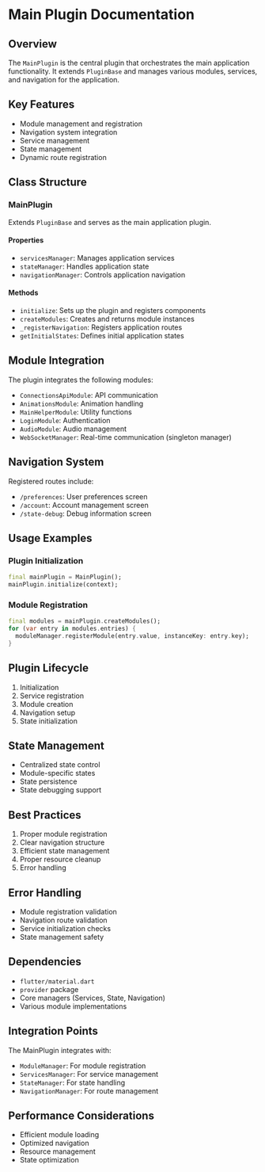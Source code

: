 # Main Plugin Documentation

## Overview
The `MainPlugin` is the central plugin that orchestrates the main application functionality. It extends `PluginBase` and manages various modules, services, and navigation for the application.

## Key Features
- Module management and registration
- Navigation system integration
- Service management
- State management
- Dynamic route registration

## Class Structure

### MainPlugin
Extends `PluginBase` and serves as the main application plugin.

#### Properties
- `servicesManager`: Manages application services
- `stateManager`: Handles application state
- `navigationManager`: Controls application navigation

#### Methods
- `initialize`: Sets up the plugin and registers components
- `createModules`: Creates and returns module instances
- `_registerNavigation`: Registers application routes
- `getInitialStates`: Defines initial application states

## Module Integration
The plugin integrates the following modules:
- `ConnectionsApiModule`: API communication
- `AnimationsModule`: Animation handling
- `MainHelperModule`: Utility functions
- `LoginModule`: Authentication
- `AudioModule`: Audio management
- `WebSocketManager`: Real-time communication (singleton manager)

## Navigation System
Registered routes include:
- `/preferences`: User preferences screen
- `/account`: Account management screen
- `/state-debug`: Debug information screen

## Usage Examples

### Plugin Initialization
```dart
final mainPlugin = MainPlugin();
mainPlugin.initialize(context);
```

### Module Registration
```dart
final modules = mainPlugin.createModules();
for (var entry in modules.entries) {
  moduleManager.registerModule(entry.value, instanceKey: entry.key);
}
```

## Plugin Lifecycle
1. Initialization
2. Service registration
3. Module creation
4. Navigation setup
5. State initialization

## State Management
- Centralized state control
- Module-specific states
- State persistence
- State debugging support

## Best Practices
1. Proper module registration
2. Clear navigation structure
3. Efficient state management
4. Proper resource cleanup
5. Error handling

## Error Handling
- Module registration validation
- Navigation route validation
- Service initialization checks
- State management safety

## Dependencies
- `flutter/material.dart`
- `provider` package
- Core managers (Services, State, Navigation)
- Various module implementations

## Integration Points
The MainPlugin integrates with:
- `ModuleManager`: For module registration
- `ServicesManager`: For service management
- `StateManager`: For state handling
- `NavigationManager`: For route management

## Performance Considerations
- Efficient module loading
- Optimized navigation
- Resource management
- State optimization 